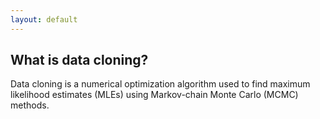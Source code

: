 ```yaml
---
layout: default
---
```


## What is data cloning?

Data cloning is a numerical optimization algorithm used to find
maximum likelihood estimates (MLEs) using Markov-chain Monte Carlo (MCMC) methods.

